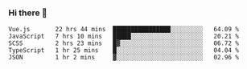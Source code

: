 ### Hi there 👋

<!--
**xin-code/Xin-code** is a ✨ _special_ ✨ repository because its `README.md` (this file) appears on your GitHub profile.

Here are some ideas to get you started:
<!--START_SECTION:waka-->
```text
Vue.js       22 hrs 44 mins  ████████████████░░░░░░░░░   64.09 % 
JavaScript   7 hrs 10 mins   █████░░░░░░░░░░░░░░░░░░░░   20.21 % 
SCSS         2 hrs 23 mins   █▓░░░░░░░░░░░░░░░░░░░░░░░   06.72 % 
TypeScript   1 hr 25 mins    █░░░░░░░░░░░░░░░░░░░░░░░░   04.04 % 
JSON         1 hr 2 mins     ▓░░░░░░░░░░░░░░░░░░░░░░░░   02.96 % 
```
<!--END_SECTION:waka-->
